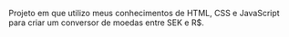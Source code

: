 Projeto em que utilizo meus conhecimentos de HTML, CSS e JavaScript para criar um conversor de moedas entre SEK e R$.

